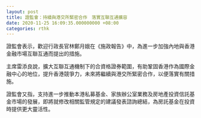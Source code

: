 ```yaml
---
layout: post
title: 證監會：持續與港交所緊密合作　落實互聯互通擴容
date: 2020-11-25 16:09:35.000000000 +08:00
categories: rthk
---
```


證監會表示，歡迎行政長官林鄭月娥在《施政報告》中，為進一步加強內地與香港金融市場互聯互通而提出的措施。

主席雷添良說，擴大互聯互通機制下的合資格證券範圍，有助鞏固香港作為國際金融中心的地位，提升香港競爭力，未來將繼續與港交所緊密合作，以便落實有關措施。

證監會又指，支持進一步推動本港私募基金、家族辦公室業務及房地產投資信託基金市場的發展，即將就修改相關監管規定的建議發表諮詢總結，為房託基金在投資時提供更大靈活性。

